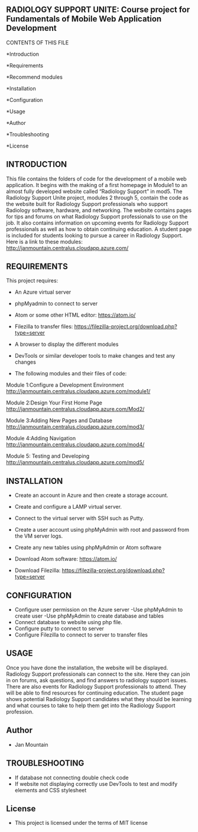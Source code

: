 RADIOLOGY SUPPORT UNITE: Course project for Fundamentals of Mobile Web Application Development
---------------------------------------------
CONTENTS OF THIS FILE

*Introduction

*Requirements

*Recommend modules

*Installation

*Configuration

*Usage

*Author

*Troubleshooting

*License




INTRODUCTION
--------------
This file contains the folders of code for the development of a mobile web application.  It begins with the making of a first homepage in Module1 to an almost fully developed website called “Radiology Support” in mod5. The Radiology Support Unite project, modules 2 through 5, contain the code as the website built for Radiology Support professionals who support Radiology software, hardware, and networking.  The website contains pages for tips and forums on what Radiology Support professionals to use on the job. It also contains information on upcoming events for Radiology Support professionals as well as how to obtain continuing education.  A student page is included for students looking to pursue a career in Radiology Support. Here is a link to these modules: http://janmountain.centralus.cloudapp.azure.com/

REQUIREMENTS
-----------------
This project requires:

* An Azure virtual server

* phpMyadmin to connect to server

* Atom or some other HTML editor: https://atom.io/

* Filezilla to transfer files: https://filezilla-project.org/download.php?type=server

* A browser to display the different modules

* DevTools or similar developer tools to make changes and test any changes

* The following modules and their files of code:


Module 1:Configure a Development Environment
http://janmountain.centralus.cloudapp.azure.com/module1/
  
Module 2:Design Your First Home Page
http://janmountain.centralus.cloudapp.azure.com/Mod2/
 
Module 3:Adding New Pages and Database
http://janmountain.centralus.cloudapp.azure.com/mod3/
 
Module 4:Adding Navigation
http://janmountain.centralus.cloudapp.azure.com/mod4/
 
Module 5: Testing and Developing
http://janmountain.centralus.cloudapp.azure.com/mod5/
 
INSTALLATION
-------------------
* Create an account in Azure and then create a storage account.

* Create and configure a LAMP virtual server.

* Connect to the virtual server with SSH such as Putty.

* Create a user account using phpMyAdmin with root and password from the VM server logs.

* Create any new tables using phpMyAdmin or Atom software

* Download Atom software: https://atom.io/

* Download Filezilla: https://filezilla-project.org/download.php?type=server

CONFIGURATION
----------------
* Configure user permission on the Azure server
  -Use phpMyAdmin to create user
  -Use phpMyAdmin to create database and tables 
 * Connect database to website using php file.
* Configure putty to connect to server
* Configure Filezilla to connect to server to transfer files

USAGE
-------
Once you have done the installation, the website will be displayed.  Radiology Support professionals can connect to the site.  Here they can join in on forums, ask questions, and find answers to radiology support issues. There are also events for Radiology Support professionals to attend. They will be able to find resources for continuing education.  The student page shows potential Radiology Support candidates what they should be learning and what courses to take to help them get into the Radiology Support profession.

Author
-------------
* Jan Mountain


TROUBLESHOOTING
------------------------------------------------
* If database not connecting double check code
* If website not displaying correctly use DevTools to test and modify elements and CSS stylesheet

License
--------
* This project is licensed under the terms of MIT license




